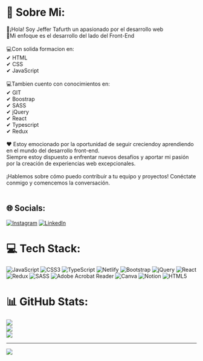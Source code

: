 # 💫 Sobre Mi:
👋¡Hola! Soy Jeffer Tafurth un apasionado por el desarrollo web<br>💼Mi enfoque es el desarrollo del lado del Front-End<br><br>💻Con solida formacion en:<br>✔ HTML<br>✔ CSS<br>✔ JavaScript<br><br>💻Tambien cuento con conocimientos en:<br>✔ GIT<br>✔ Boostrap<br>✔ SASS<br>✔ jQuery<br>✔ React<br>✔ Typescript<br>✔ Redux<br><br>❤ Estoy emocionado por la oportunidad de seguir creciendoy aprendiendo en el mundo del desarrollo front-end.<br>Siempre estoy dispuesto a enfrentar nuevos desafíos y aportar mi pasión por la creación de experiencias web excepcionales.<br><br>¡Hablemos sobre cómo puedo contribuir a tu equipo y proyectos! Conéctate conmigo y comencemos la conversación.<br><br>


## 🌐 Socials:
[![Instagram](https://img.shields.io/badge/Instagram-%23E4405F.svg?logo=Instagram&logoColor=white)](https://instagram.com/jeffer_andres_10) [![LinkedIn](https://img.shields.io/badge/LinkedIn-%230077B5.svg?logo=linkedin&logoColor=white)](https://linkedin.com/in/https://www.linkedin.com/in/jeffer-andres-tafurth-cortes-369518212/) 

# 💻 Tech Stack:
![JavaScript](https://img.shields.io/badge/javascript-%23323330.svg?style=for-the-badge&logo=javascript&logoColor=%23F7DF1E) ![CSS3](https://img.shields.io/badge/css3-%231572B6.svg?style=for-the-badge&logo=css3&logoColor=white) ![TypeScript](https://img.shields.io/badge/typescript-%23007ACC.svg?style=for-the-badge&logo=typescript&logoColor=white) ![Netlify](https://img.shields.io/badge/netlify-%23000000.svg?style=for-the-badge&logo=netlify&logoColor=#00C7B7) ![Bootstrap](https://img.shields.io/badge/bootstrap-%238511FA.svg?style=for-the-badge&logo=bootstrap&logoColor=white) ![jQuery](https://img.shields.io/badge/jquery-%230769AD.svg?style=for-the-badge&logo=jquery&logoColor=white) ![React](https://img.shields.io/badge/react-%2320232a.svg?style=for-the-badge&logo=react&logoColor=%2361DAFB) ![Redux](https://img.shields.io/badge/redux-%23593d88.svg?style=for-the-badge&logo=redux&logoColor=white) ![SASS](https://img.shields.io/badge/SASS-hotpink.svg?style=for-the-badge&logo=SASS&logoColor=white) ![Adobe Acrobat Reader](https://img.shields.io/badge/Adobe%20Acrobat%20Reader-EC1C24.svg?style=for-the-badge&logo=Adobe%20Acrobat%20Reader&logoColor=white) ![Canva](https://img.shields.io/badge/Canva-%2300C4CC.svg?style=for-the-badge&logo=Canva&logoColor=white) ![Notion](https://img.shields.io/badge/Notion-%23000000.svg?style=for-the-badge&logo=notion&logoColor=white) ![HTML5](https://img.shields.io/badge/html5-%23E34F26.svg?style=for-the-badge&logo=html5&logoColor=white)
# 📊 GitHub Stats:
![](https://github-readme-stats.vercel.app/api?username=Jeffer-Andres-Tafurth-Cortes&theme=dark&hide_border=false&include_all_commits=false&count_private=false)<br/>
![](https://github-readme-streak-stats.herokuapp.com/?user=Jeffer-Andres-Tafurth-Cortes&theme=dark&hide_border=false)<br/>
![](https://github-readme-stats.vercel.app/api/top-langs/?username=Jeffer-Andres-Tafurth-Cortes&theme=dark&hide_border=false&include_all_commits=false&count_private=false&layout=compact)

---
[![](https://visitcount.itsvg.in/api?id=Jeffer-Andres-Tafurth-Cortes&icon=0&color=0)](https://visitcount.itsvg.in)

<!-- Proudly created with GPRM ( https://gprm.itsvg.in ) -->
